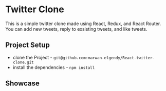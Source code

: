 # Twitter Clone

This is a simple twitter clone made using React, Redux, and React Router.
You can add new tweets, reply to exsisting tweets, and like tweets.

## Project Setup

* clone the Project - `git@github.com:marwan-elgendy/React-twitter-clone.git`
* install the dependencies - `npm install`

## Showcase



